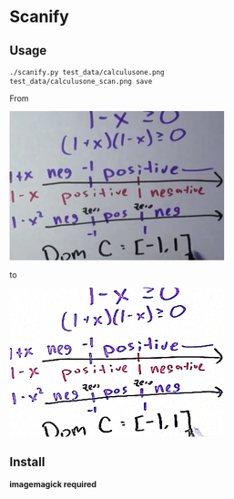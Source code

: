 Scanify
=========================================

Usage
---------------------------------------

    ./scanify.py test_data/calculusone.png
    test_data/calculusone_scan.png save
    
From

![](test_data/calculusone.png)

to 

![](test_data/calculusone_scan.png)

Install
---------------------------------------

**imagemagick required**
